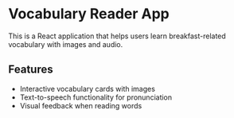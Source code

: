 # Vocabulary Reader App

This is a React application that helps users learn breakfast-related vocabulary with images and audio.

## Features

- Interactive vocabulary cards with images
- Text-to-speech functionality for pronunciation
- Visual feedback when reading words